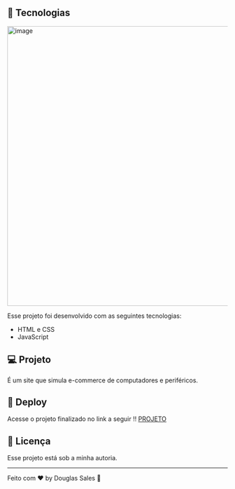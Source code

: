 ## 🚀 Tecnologias

<img width="1287" height="638" alt="image" src="https://github.com/user-attachments/assets/769847b0-db8a-4018-b735-9f8d26ec2694" />


Esse projeto foi desenvolvido com as seguintes tecnologias:

- HTML e CSS
- JavaScript

## 💻 Projeto

É um site que simula e-commerce de computadores e periféricos.

## 🔗 Deploy

Acesse o projeto finalizado no link a seguir !!
[PROJETO](https://dodosantosbr.github.io/loja-pc/)

## :memo: Licença

Esse projeto está sob a minha autoria.

---

Feito com ♥ by Douglas Sales :wave:
